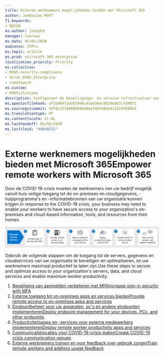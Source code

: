 ```yaml
---
title: Externe werknemers mogelijkheden bieden met Microsoft 365
author: JoeDavies-MSFT
f1.keywords:
- NOCSH
ms.author: josephd
manager: laurawi
ms.date: 05/01/2020
audience: ITPro
ms.topic: article
ms.prod: microsoft-365-enterprise
localization_priority: Priority
ms.collection:
- M365-security-compliance
- Strat_O365_Enterprise
- remotework
ms.custom:
- M365solutions
description: Configureer de beveiligings- en service-infrastructuur waardoor uw werknemers altijd en overal op afstand kunnen werken.
ms.openlocfilehash: af5246971de87866c41eb90ec8524e567cfd48f1
ms.sourcegitcommit: 5476c2578400894640ae74bfe8e93c3319f685bd
ms.translationtype: HT
ms.contentlocale: nl-NL
ms.lasthandoff: 05/06/2020
ms.locfileid: "44049532"
---
```

# <a name="empower-remote-workers-with-microsoft-365"></a><span data-ttu-id="6c54b-103">Externe werknemers mogelijkheden bieden met Microsoft 365</span><span class="sxs-lookup"><span data-stu-id="6c54b-103">Empower remote workers with Microsoft 365</span></span>

<span data-ttu-id="6c54b-104">Door de COVID-19-crisis moeten de werknemers van uw bedrijf mogelijk vanuit huis veilige toegang tot de on-premises en cloudgegevens, -hulpprogramma's en -informatiebronnen van uw organisatie kunnen krijgen.</span><span class="sxs-lookup"><span data-stu-id="6c54b-104">In response to the COVID-19 crisis, your business may need to enable your workers to have secure access to your organization's on-premises and cloud-based information, tools, and resources from their homes.</span></span> 

![De stappen om externe werknemers mogelijkheden bieden met Microsoft 365](../media/empower-people-to-work-remotely/remote-workers-step-grid.png)

<span data-ttu-id="6c54b-106">Gebruik de volgende stappen om de toegang tot de servers, gegevens en cloudservices van uw organisatie te beveiligen en optimaliseren, en uw werknemers maximaal productief te laten zijn.</span><span class="sxs-lookup"><span data-stu-id="6c54b-106">Use these steps to secure and optimize access to your organization's servers, data, and cloud services and enable maximum worker productivity.</span></span>

1. [<span data-ttu-id="6c54b-107">Beveiliging van aanmelden verbeteren met MFA</span><span class="sxs-lookup"><span data-stu-id="6c54b-107">Increase sign-in security with MFA</span></span>](empower-people-to-work-remotely-secure-sign-in.md)
2. [<span data-ttu-id="6c54b-108">Externe toegang tot on-premises apps en services bieden</span><span class="sxs-lookup"><span data-stu-id="6c54b-108">Provide remote access to on-premises apps and services</span></span>](empower-people-to-work-remotely-remote-access.md)
3. [<span data-ttu-id="6c54b-109">Eindpuntbeheer voor uw apparaten, pc's en andere eindpunten implementeren</span><span class="sxs-lookup"><span data-stu-id="6c54b-109">Deploy endpoint management for your devices, PCs, and other endpoints</span></span>](empower-people-to-work-remotely-manage-endpoints.md)
4. [<span data-ttu-id="6c54b-110">Productiviteitsapps en -services voor externe medewerkers implementeren</span><span class="sxs-lookup"><span data-stu-id="6c54b-110">Deploy remote worker productivity apps and services</span></span>](empower-people-to-work-remotely-teams-productivity-apps.md)
5. [<span data-ttu-id="6c54b-111">Communicatielocaties voor COVID-19-crisis maken</span><span class="sxs-lookup"><span data-stu-id="6c54b-111">Create COVID-19 crisis communication venues</span></span>](empower-people-to-work-remotely-communication-venues.md)
6. [<span data-ttu-id="6c54b-112">Externe werknemers trainen en voor feedback over gebruik zorgen</span><span class="sxs-lookup"><span data-stu-id="6c54b-112">Train remote workers and address usage feedback</span></span>](empower-people-to-work-remotely-train-monitor-usage.md)


